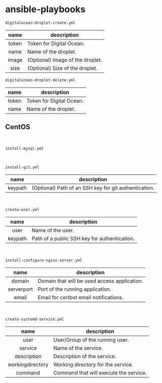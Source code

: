 # ansible-playbooks


`digitalocean-droplet-create.yml`

|  name |  description |
|:-:|---|
| token | Token for Digital Ocean. |
| name | Name of the droplet. |
| image | (Optional) Image of the droplet. |
| size | (Optional) Size of the droplet. |


`digitalocean-droplet-delete.yml`

|  name |  description |
|:-:|---|
| token | Token for Digital Ocean. |
| name | Name of the droplet. |



## CentOS

<br>

`install-mysql.yml`

<br>

`install-git.yml`

|  name |  description |
|:-:|---|
| keypath | (Optional) Path of an SSH key for git authentication. |

<br>

`create-user.yml`

|  name |  description |
|:-:|---|
| user | Name of the user. |
| keypath | Path of a public SSH key for authentication. |

<br>

`install-configure-nginx-server.yml`

|  name |  description |
|:-:|---|
| domain | Domain that will be used access application. |
| serverport | Port of the running application. |
| email | Email for certbot email notifications. |

<br>

`create-systemd-service.yml`

|  name |  description |
|:-:|---|
| user | User/Group of the running user. |
| service | Name of the service. |
| description | Description of the service. |
| workingdirectory | Working directory for the service. |
| command | Command that will execute the service. |

